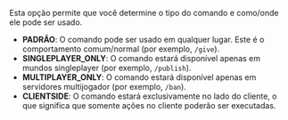 Esta opção permite que você determine o tipo do comando e como/onde ele pode ser usado.

* **PADRÃO**: O comando pode ser usado em qualquer lugar. Este é o comportamento comum/normal (por exemplo, `/give`).
* **SINGLEPLAYER_ONLY**: O comando estará disponível apenas em mundos singleplayer (por exemplo, `/publish`).
* **MULTIPLAYER_ONLY**: O comando estará disponível apenas em servidores multijogador (por exemplo, `/ban`).
* **CLIENTSIDE**: O comando estará exclusivamente no lado do cliente, o que significa que somente ações no cliente poderão ser executadas.